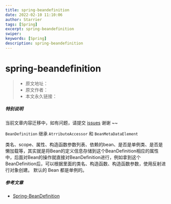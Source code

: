 ```yaml
---
title: spring-beandefinition
date: 2022-02-10 11:10:06
author: Starrier
tags: [Spring]
excerpt: spring-beandefinition
swiper:
keywords: [Spring]
description: spring-beandefinition
---
```


# spring-beandefinition

> * 原文地址：[]()
> * 原文作者：[]()
> * 本文永久链接：[]()

##### **特别说明**

当前文章内容迁移中，如有问题，请提交 [issues](https://github.com/Starrier/starrier.github.io/issues) 谢谢 ~~

`BeanDefinition` 继承 `AtrributeAccessor` 和 `BeanMetaDataElement`

类名、scope、属性、构造函数参数列表、依赖的bean、是否是单例类、是否是懒加载等，其实就是将Bean的定义信息存储到这个BeanDefinition相应的属性中，后面对Bean的操作就直接对BeanDefinition进行，例如拿到这个BeanDefinition后，可以根据里面的类名、构造函数、构造函数参数，使用反射进行对象创建。
默认的 Bean 都是单例的。
##### 参考文章

- [Spring-BeanDefinition](https://www.cnblogs.com/watertreestar/p/12830261.html)

